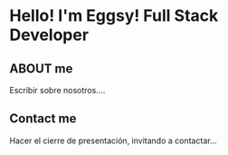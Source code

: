 # Hello! I'm Eggsy! Full Stack Developer

## ABOUT me

Escribir sobre nosotros....

## Contact me 

Hacer el cierre de presentación, invitando a contactar...

